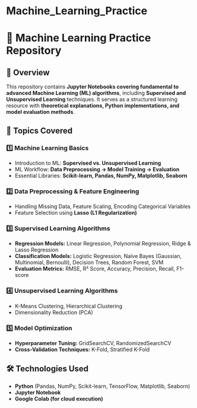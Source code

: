 # Machine_Learning_Practice
# 🤖 Machine Learning Practice Repository  

## 📌 Overview  
This repository contains **Jupyter Notebooks covering fundamental to advanced Machine Learning (ML) algorithms**, including **Supervised and Unsupervised Learning** techniques. It serves as a structured learning resource with **theoretical explanations, Python implementations, and model evaluation methods**.  

## 📂 Topics Covered  
### **1️⃣ Machine Learning Basics**  
- Introduction to ML: **Supervised vs. Unsupervised Learning**  
- ML Workflow: **Data Preprocessing → Model Training → Evaluation**  
- Essential Libraries: **Scikit-learn, Pandas, NumPy, Matplotlib, Seaborn**  

### **2️⃣ Data Preprocessing & Feature Engineering**  
- Handling Missing Data, Feature Scaling, Encoding Categorical Variables  
- Feature Selection using **Lasso (L1 Regularization)**  

### **3️⃣ Supervised Learning Algorithms**  
- **Regression Models:** Linear Regression, Polynomial Regression, Ridge & Lasso Regression  
- **Classification Models:** Logistic Regression, Naïve Bayes (Gaussian, Multinomial, Bernoulli), Decision Trees, Random Forest, SVM  
- **Evaluation Metrics:** RMSE, R² Score, Accuracy, Precision, Recall, F1-score  

### **4️⃣ Unsupervised Learning Algorithms**  
- K-Means Clustering, Hierarchical Clustering  
- Dimensionality Reduction (PCA)  

### **5️⃣ Model Optimization**  
- **Hyperparameter Tuning:** GridSearchCV, RandomizedSearchCV  
- **Cross-Validation Techniques:** K-Fold, Stratified K-Fold  

## 🛠️ Technologies Used  
- **Python** (Pandas, NumPy, Scikit-learn, TensorFlow, Matplotlib, Seaborn)  
- **Jupyter Notebook**  
- **Google Colab (for cloud execution)**  

